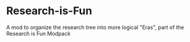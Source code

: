 # Research-is-Fun
A mod to organize the research tree into more logical "Eras", part of the Research is Fun Modpack
